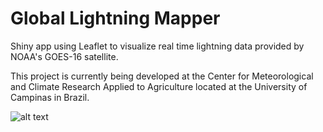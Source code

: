 # Global Lightning Mapper

Shiny app using Leaflet to visualize real time lightning data provided by NOAA's GOES-16 satellite.

This project is currently being developed at the Center for Meteorological and Climate Research Applied to Agriculture located at the University of Campinas in Brazil.

![alt text](https://github.com/wesleysatelis/Global-Lightning-Mapper/blob/master/screenshots/Screenshot_2019-03-05%20Screenshot.png)
